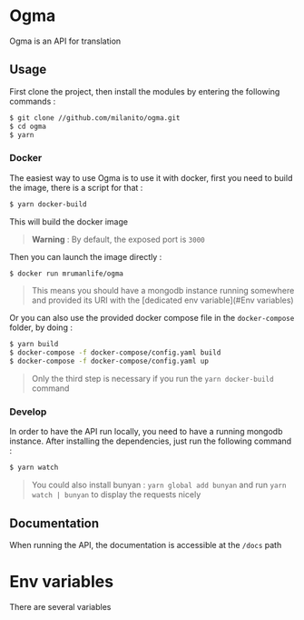 # Ogma

Ogma is an API for translation

## Usage

First clone the project, then install the modules by entering the following commands :

```bash
$ git clone //github.com/milanito/ogma.git
$ cd ogma
$ yarn
```

### Docker

The easiest way to use Ogma is to use it with docker, first you need to build the image, there is a script for that :

```bash
$ yarn docker-build
```

This will build the docker image

> **Warning** : By default, the exposed port is `3000`

Then you can launch the image directly :

```bash
$ docker run mrumanlife/ogma
```

> This means you should have a mongodb instance running somewhere and provided its URI with the [dedicated env variable](#Env variables)

Or you can also use the provided docker compose file in the `docker-compose` folder, by doing :

```bash
$ yarn build
$ docker-compose -f docker-compose/config.yaml build
$ docker-compose -f docker-compose/config.yaml up
```

> Only the third step is necessary if you run the `yarn docker-build` command

### Develop

In order to have the API run locally, you need to have a running mongodb instance. After installing the dependencies, just run the following command :

```bash
$ yarn watch
```

> You could also install bunyan : `yarn global add bunyan` and run `yarn watch | bunyan` to display the requests nicely

## Documentation

When running the API, the documentation is accessible at the `/docs` path

# Env variables

There are several variables 
